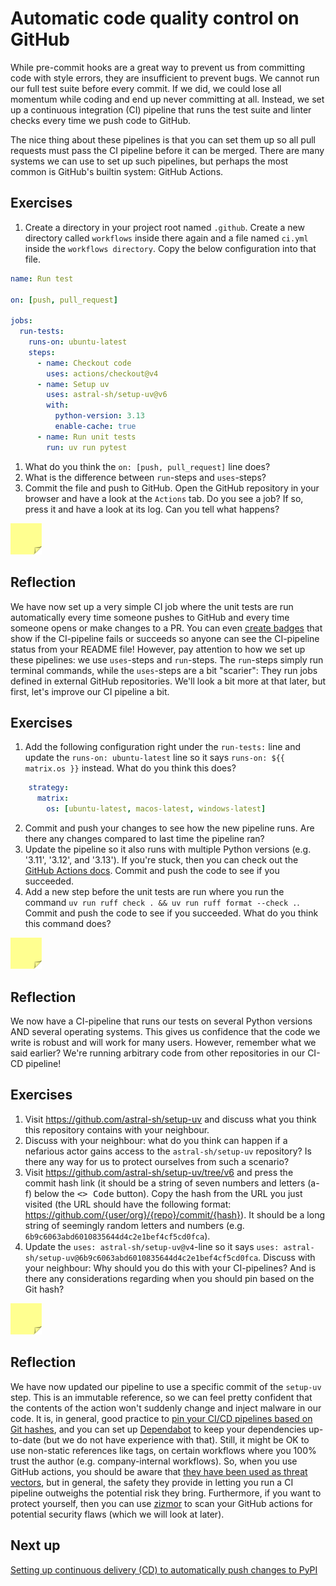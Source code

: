 # Automatic code quality control on GitHub

While pre-commit hooks are a great way to prevent us from committing code with style errors, they are insufficient to prevent bugs.
We cannot run our full test suite before every commit.
If we did, we could lose all momentum while coding and end up never committing at all.
Instead, we set up a continuous integration (CI) pipeline that runs the test suite and linter checks every time we push code to GitHub.

The nice thing about these pipelines is that you can set them up so all pull requests must pass the CI pipeline before it can be merged.
There are many systems we can use to set up such pipelines, but perhaps the most common is GitHub's builtin system: GitHub Actions.

## Exercises

1. Create a directory in your project root named `.github`. Create a new directory called `workflows` inside there again and a file named `ci.yml` inside the `workflows directory`. Copy the below configuration into that file.

```yaml
name: Run test

on: [push, pull_request]

jobs:
  run-tests:
    runs-on: ubuntu-latest
    steps:
      - name: Checkout code
        uses: actions/checkout@v4
      - name: Setup uv
        uses: astral-sh/setup-uv@v6
        with:
          python-version: 3.13
          enable-cache: true
      - name: Run unit tests
        run: uv run pytest
```

1. What do you think the `on: [push, pull_request]` line does?
1. What is the difference between `run`-steps and `uses`-steps?
1. Commit the file and push to GitHub. Open the GitHub repository in your browser and have a look at the `Actions` tab. Do you see a job? If so, press it and have a look at its log. Can you tell what happens?

<img src="../../../assets/post_it_yellow.svg" alt="Illustration of a pink post it note" width="50px" />

## Reflection
We have now set up a very simple CI job where the unit tests are run automatically every time someone pushes to GitHub and every time someone opens or make changes to a PR.
You can even [create badges](https://docs.github.com/en/actions/monitoring-and-troubleshooting-workflows/monitoring-workflows/adding-a-workflow-status-badge) that show if the CI-pipeline fails or succeeds so anyone can see the CI-pipeline status from your README file!
However, pay attention to how we set up these pipelines: we use `uses`-steps and `run`-steps.
The `run`-steps simply run terminal commands, while the `uses`-steps are a bit "scarier": They run jobs defined in external GitHub repositories.
We'll look a bit more at that later, but first, let's improve our CI pipeline a bit.

## Exercises

1. Add the following configuration right under the `run-tests:` line and update the `runs-on: ubuntu-latest` line so it says `runs-on: ${{ matrix.os }}` instead. What do you think this does?
```yaml
    strategy:
      matrix:
        os: [ubuntu-latest, macos-latest, windows-latest]
```
2. Commit and push your changes to see how the new pipeline runs. Are there any changes compared to last time the pipeline ran?
3. Update the pipeline so it also runs with multiple Python versions (e.g. '3.11', '3.12', and '3.13'). If you're stuck, then you can check out the [GitHub Actions docs](https://docs.github.com/en/actions/writing-workflows/choosing-what-your-workflow-does/running-variations-of-jobs-in-a-workflow). Commit and push the code to see if you succeeded.
4. Add a new step before the unit tests are run where you run the command `uv run ruff check . && uv run ruff format --check .`. Commit and push the code to see if you succeeded. What do you think this command does?

<img src="../../../assets/post_it_yellow.svg" alt="Illustration of a pink post it note" width="50px" />

## Reflection

We now have a CI-pipeline that runs our tests on several Python versions AND several operating systems.
This gives us confidence that the code we write is robust and will work for many users.
However, remember what we said earlier?
We're running arbitrary code from other repositories in our CI-CD pipeline!

## Exercises

1. Visit https://github.com/astral-sh/setup-uv and discuss what you think this repository contains with your neighbour.
1. Discuss with your neighbour: what do you think can happen if a nefarious actor gains access to the `astral-sh/setup-uv` repository? Is there any way for us to protect ourselves from such a scenario?
1. Visit https://github.com/astral-sh/setup-uv/tree/v6 and press the commit hash link (it should be a string of seven numbers and letters (a-f) below the <kbd>\<\> Code</kbd> button). Copy the hash from the URL you just visited (the URL should have the following format: https://github.com/{user/org}/{repo}/commit/{hash}). It should be a long string of seemingly random letters and numbers (e.g. `6b9c6063abd6010835644d4c2e1bef4cf5cd0fca`). 
1. Update the `uses: astral-sh/setup-uv@v4`-line so it says `uses: astral-sh/setup-uv@6b9c6063abd6010835644d4c2e1bef4cf5cd0fca`. Discuss with your neighbour: Why should you do this with your CI-pipelines? And is there any considerations regarding when you should pin based on the Git hash?

<img src="../../../assets/post_it_yellow.svg" alt="Illustration of a pink post it note" width="50px" />


## Reflection

We have now updated our pipeline to use a specific commit of the `setup-uv` step.
This is an immutable reference, so we can feel pretty confident that the contents of the action won't suddenly change and inject malware in our code.
It is, in general, good practice to [pin your CI/CD pipelines based on Git hashes](https://julienrenaux.fr/2019/12/20/github-actions-security-risk/), and you can set up [Dependabot](https://docs.github.com/en/code-security/dependabot) to keep your dependencies up-to-date (but we do not have experience with that).
Still, it might be OK to use non-static references like tags, on certain workflows where you 100% trust the author (e.g. company-internal workflows).
So, when you use GitHub actions, you should be aware that [they have been used as threat vectors](https://blog.pypi.org/posts/2024-12-11-ultralytics-attack-analysis/), but in general, the safety they provide in letting you run a CI pipeline outweighs the potential risk they bring.
Furthermore, if you want to protect yourself, then you can use [zizmor](https://woodruffw.github.io/zizmor/) to scan your GitHub actions for potential security flaws (which we will look at later).

## Next up
[Setting up continuous delivery (CD) to automatically push changes to PyPI](./17-publishing-with-github.md)
